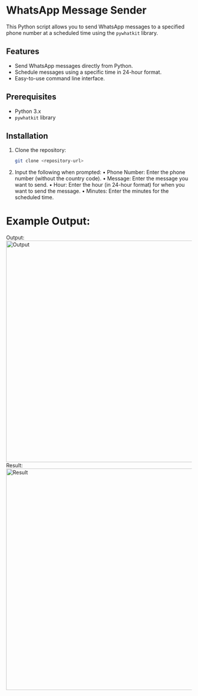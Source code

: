 # WhatsApp Message Sender

This Python script allows you to send WhatsApp messages to a specified phone number at a scheduled time using the `pywhatkit` library.

## Features

- Send WhatsApp messages directly from Python.
- Schedule messages using a specific time in 24-hour format.
- Easy-to-use command line interface.

## Prerequisites

- Python 3.x
- `pywhatkit` library

## Installation

1. Clone the repository:
   ```bash
   git clone <repository-url>

2.	Input the following when prompted:
	•	Phone Number: Enter the phone number (without the country code).
	•	Message: Enter the message you want to send.
	•	Hour: Enter the hour (in 24-hour format) for when you want to send the message.
	•	Minutes: Enter the minutes for the scheduled time.

# Example Output:
Output:
<img src="Output.png" alt="Output" width="600" >
Result:
<img src="Result.png" alt="Result" width="600" >
